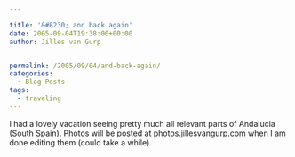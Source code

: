 ```yaml
---

title: '&#8230; and back again'
date: 2005-09-04T19:38:00+00:00
author: Jilles van Gurp


permalink: /2005/09/04/and-back-again/
categories:
  - Blog Posts
tags:
  - traveling
---
```

 I had a lovely vacation seeing pretty much all relevant parts of Andalucia (South Spain). Photos will be posted at photos.jillesvangurp.com when I am done editing them (could take a while). 